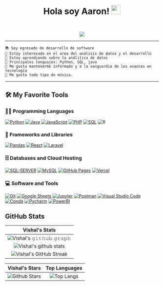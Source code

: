 <h1 align="center">
Hola soy Aaron!
 <!--<img src="https://komarev.com/ghpvc/?username=I-am-vishalmaurya&label=Profile%20Views&color=0e75b6&style=flat" align='right' alt="vishalmaurya" />-->
  <img alt='no se ve'src="https://media.giphy.com/media/hvRJCLFzcasrR4ia7z/giphy.gif" width="30"></h1>
<br/>

<!-- Typing SVG by DenverCoder1 - https://github.com/DenverCoder1/readme-typing-svg -->
<p align="center">
  <a href="https://github.com/DenverCoder1/readme-typing-svg"><img src="https://readme-typing-svg.herokuapp.com?lines=Estudiante+Data+Analyst;Estudiante+Developer&center=true&width=380&height=45"></a>
</p>


<hr>

```
📚 Soy egresado de desarrollo de software
📝 Estoy interesado en el area del análisis de datos y el desarrollo 
🌱 Estoy aprendiendo sobre la análitica de datos
🌟 Principales lenguajes: Python, SQL, java
🚩 Me gusta mantenerme informado y a la vanguardia de los avances en tecnología
🎵 Me gusta todo tipo de música. 
```
<hr>


## 🛠️ My Favorite Tools

### 👨‍💻 Programming Languages

<p>
    <a href="https://github.com/search?q=user%3ADenverCoder1+is%3Arepo+language%3Apython"><img alt="Python" src="https://img.shields.io/badge/-Python-05122A?style=flat&logo=python"></a>  
    <a href="https://github.com/search?q=user%3ADenverCoder1+is%3Arepo+language%3Ajava"><img alt="Java" src="https://img.shields.io/badge/Java-BE3939.svg?logo=java&logoColor=#FA6831"></a>
    <a href="https://github.com/search?q=user%3ADenverCoder1+is%3Arepo+language%3Ajavascript"><img alt="JavaScript" src="https://img.shields.io/badge/-JavaScript-05122A?style=flat&logo=javascript"></a>
    <a href="https://github.com/search?q=user%3ADenverCoder1+is%3Arepo+language%3Aphp"><img alt="PHP" src="https://img.shields.io/badge/PHP-05122A.svg?logo=php&logoColor=#777BB4"></a>
    <a href="https://github.com/search?q=user%3ADenverCoder1+is%3Arepo+language%3Asql"><img alt="SQL" src="https://img.shields.io/badge/SQL%20-05122A.svg?logo=amazon-dynamodb&logoColor=%23025E8C"></a>
    <img alt="R" src="https://img.shields.io/badge/R-05122A?style=flat&logo=r&logoColor=blue&color=05122A">  
    
    

    

### 🧰 Frameworks and Libraries

<p>
    <a href="#"><img alt="Pandas" src="https://img.shields.io/badge/Pandas%20-%23150458.svg?logo=pandas&logoColor=white"></a>
    <a href="#"><img alt="React" src="https://img.shields.io/badge/-React-05122A?style=flat&logo=react&logoColor=61DAFB"></a>
    <a href="#"><img alt="Laravel" src="https://img.shields.io/badge/Laravel-D22128?style=flat&logo=laravel&logoColor=white"></a>
    
    

</p>

### 🗄️ Databases and Cloud Hosting

<p>
    <a href="https://github.com/search?q=user%3ADenverCoder1+is%3Arepo+language%3Apython"><img alt="SQL-SERVER" src="https://img.shields.io/badge/-SQL SERVER-05122A?style=flat&logo=Microsoft%20SQL%20Server&logoColor=CC2927"></a>
    <a href="https://github.com/search?q=user%3ADenverCoder1+is%3Arepo+language%3Apython"><img alt="MySQL" src="https://img.shields.io/badge/-MySQL-05122A?style=flat&logo=MySQL&logoColor=4479A1"></a>
    <a href="#"><img alt="GitHub Pages" src="https://img.shields.io/badge/GitHub%20Pages-05122A.svg?logo=github&logoColor=white"></a>
    <a href="#"><img alt="Vercel" src="https://img.shields.io/badge/Vercel-05122A.svg?logo=vercel&logoColor=000000"></a>

</p>

### 💻 Software and Tools

<p>
    <a href="#"><img alt="Git" src="https://img.shields.io/badge/Git%20-%23F05033.svg?logo=git&logoColor=white"></a>
    <a href="#"><img alt="Google Sheets" src="https://img.shields.io/badge/Google%20Sheets%20-%2334A853.svg?logo=google%20sheets&logoColor=white"></a>
    <a href="#"><img alt="Jupyter" src="https://img.shields.io/badge/Jupyter%20-%23F37626.svg?logo=Jupyter&logoColor=white"></a>
    <a href="#"><img alt="Postman" src="https://img.shields.io/badge/Postman-FF6C37?logo=postman&logoColor=white"></a>
    <a href="#"><img alt="Visual Studio Code" src="https://img.shields.io/badge/Visual%20Studio%20Code-0078d7.svg?logo=visual-studio-code&logoColor=white"></a>
    <a href="#"><img alt="Conda" src="https://img.shields.io/badge/conda-342B029.svg?&logo=anaconda&logoColor=white"></a>
    <a href="#"><img alt="Pycharm" src="https://img.shields.io/badge/pycharm-143?&logo=pycharm&logoColor=black&color=black&labelColor=green"></a>
    <a href="#"><img alt="PowerBI" src="https://img.shields.io/badge/PowerBI-F2C811?&logo=Power%20BI&logoColor=white"></a>
    
  
</p>




## GitHub Stats


|                                                                     Vishal's Stats                                                                     |
|:------------------------------------------------------------------------------------------------------------------------------------------------------:|
| ![Vishal's 𝚐𝚒𝚝𝚑𝚞𝚋 𝚐𝚛𝚊𝚙𝚑](https://activity-graph.herokuapp.com/graph?username=AaronSeb&theme=react-dark&hide_border=true&area=true) |
| ![Vishal's github stats](https://github-readme-stats.vercel.app/api?username=AaronSeb&show_icons=true&theme=algolia)              | 
| ![Vishal's GitHub Streak](https://github-readme-streak-stats.herokuapp.com/?user=AaronSeb&theme=algolia)                    | 
    

|                                                                                                      Vishal's Stars                                                                                                       |                                                           Top Languages                                                           |      
|:-------------------------------------------------------------------------------------------------------------------------------------------------------------------------------------------------------------------------:|:---------------------------------------------------------------------------------------------------------------------------------:|
| ![Github Stars](https://github-readme-stats.vercel.app/api?username=AaronSeb&show_icons=true&locale=en&count_private=true&hide_rank=true&custom_title=My%20GitHub%20Stats&disable_animations=true&theme=algolia) | ![Top Langs](https://github-readme-stats.vercel.app/api/top-langs/?username=AaronSeb&langs_count=8&theme=algolia&layout=compact) |



<!--
<table style="border: none">
  <tr>
  <td width="50%" valign="top">

## Let's Work on Your Project Together!

If you have any questions about front-end web development, feel free to <a href="mailto:vishalmaurya3112@gmail.com">contact me through email</a> me.

You can hire me as a freelancer on <a href="https://www.fiverr.com/share/QDr4mw">Fiverr</a> or <a href="https://www.linkedin.com/in/vishalmaurya/">LinkedIn</a> to deploy your machine learning project on web.

  </td>
  <td width="50%" valign="top">

## It's not perfect, isn't it?

**<img alt="Feedback" src="https://img.shields.io/badge/Ask%20me-anything-1abc9c.svg">**

“I think it’s very important to have a feedback loop, where you’re constantly thinking about what you’ve done and how you could be doing it better.”
– Elon Musk

  </td>
  </tr>
</table>

------
Credits: [I-am-vishalmaurya](https://github.com/AaronSeb)
Last Edited On: 18/04/2022
-->
